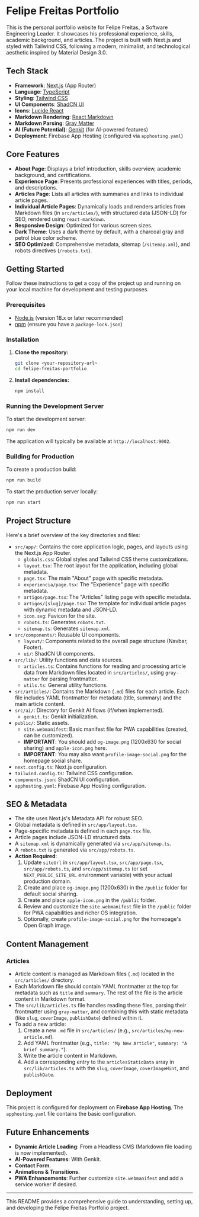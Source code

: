 
# Felipe Freitas Portfolio

This is the personal portfolio website for Felipe Freitas, a Software Engineering Leader. It showcases his professional experience, skills, academic background, and articles. The project is built with Next.js and styled with Tailwind CSS, following a modern, minimalist, and technological aesthetic inspired by Material Design 3.0.

## Tech Stack

-   **Framework**: [Next.js](https://nextjs.org/) (App Router)
-   **Language**: [TypeScript](https://www.typescriptlang.org/)
-   **Styling**: [Tailwind CSS](https://tailwindcss.com/)
-   **UI Components**: [ShadCN UI](https://ui.shadcn.com/)
-   **Icons**: [Lucide React](https://lucide.dev/)
-   **Markdown Rendering**: [React Markdown](https://github.com/remarkjs/react-markdown)
-   **Markdown Parsing**: [Gray Matter](https://github.com/jonschlinkert/gray-matter)
-   **AI (Future Potential)**: [Genkit](https://firebase.google.com/docs/genkit) (for AI-powered features)
-   **Deployment**: Firebase App Hosting (configured via `apphosting.yaml`)

## Core Features

-   **About Page**: Displays a brief introduction, skills overview, academic background, and certifications.
-   **Experience Page**: Presents professional experiences with titles, periods, and descriptions.
-   **Articles Page**: Lists all articles with summaries and links to individual article pages.
-   **Individual Article Pages**: Dynamically loads and renders articles from Markdown files (in `src/articles/`), with structured data (JSON-LD) for SEO, rendered using `react-markdown`.
-   **Responsive Design**: Optimized for various screen sizes.
-   **Dark Theme**: Uses a dark theme by default, with a charcoal gray and petrol blue color scheme.
-   **SEO Optimized**: Comprehensive metadata, sitemap (`/sitemap.xml`), and robots directives (`/robots.txt`).

## Getting Started

Follow these instructions to get a copy of the project up and running on your local machine for development and testing purposes.

### Prerequisites

-   [Node.js](https://nodejs.org/) (version 18.x or later recommended)
-   [npm](https://www.npmjs.com/) (ensure you have a `package-lock.json`)

### Installation

1.  **Clone the repository:**
    ```bash
    git clone <your-repository-url>
    cd felipe-freitas-portfolio
    ```

2.  **Install dependencies:**
    ```bash
    npm install
    ```

### Running the Development Server

To start the development server:
```bash
npm run dev
```
The application will typically be available at `http://localhost:9002`.

### Building for Production

To create a production build:
```bash
npm run build
```

To start the production server locally:
```bash
npm run start
```

## Project Structure

Here's a brief overview of the key directories and files:

-   `src/app/`: Contains the core application logic, pages, and layouts using the Next.js App Router.
    -   `globals.css`: Global styles and Tailwind CSS theme customizations.
    -   `layout.tsx`: The root layout for the application, including global metadata.
    -   `page.tsx`: The main "About" page with specific metadata.
    -   `experiencia/page.tsx`: The "Experience" page with specific metadata.
    -   `artigos/page.tsx`: The "Articles" listing page with specific metadata.
    -   `artigos/[slug]/page.tsx`: The template for individual article pages with dynamic metadata and JSON-LD.
    -   `icon.svg`: Favicon for the site.
    -   `robots.ts`: Generates `robots.txt`.
    -   `sitemap.ts`: Generates `sitemap.xml`.
-   `src/components/`: Reusable UI components.
    -   `layout/`: Components related to the overall page structure (Navbar, Footer).
    -   `ui/`: ShadCN UI components.
-   `src/lib/`: Utility functions and data sources.
    -   `articles.ts`: Contains functions for reading and processing article data from Markdown files located in `src/articles/`, using `gray-matter` for parsing frontmatter.
    -   `utils.ts`: General utility functions.
-   `src/articles/`: Contains the Markdown (`.md`) files for each article. Each file includes YAML frontmatter for metadata (title, summary) and the main article content.
-   `src/ai/`: Directory for Genkit AI flows (if/when implemented).
    -   `genkit.ts`: Genkit initialization.
-   `public/`: Static assets.
    -   `site.webmanifest`: Basic manifest file for PWA capabilities (created, can be customized).
    -   **IMPORTANT**: You should add `og-image.png` (1200x630 for social sharing) and `apple-icon.png` here.
    -   **IMPORTANT**: You may also want `profile-image-social.png` for the homepage social share.
-   `next.config.ts`: Next.js configuration.
-   `tailwind.config.ts`: Tailwind CSS configuration.
-   `components.json`: ShadCN UI configuration.
-   `apphosting.yaml`: Firebase App Hosting configuration.

## SEO & Metadata

-   The site uses Next.js's Metadata API for robust SEO.
-   Global metadata is defined in `src/app/layout.tsx`.
-   Page-specific metadata is defined in each `page.tsx` file.
-   Article pages include JSON-LD structured data.
-   A `sitemap.xml` is dynamically generated via `src/app/sitemap.ts`.
-   A `robots.txt` is generated via `src/app/robots.ts`.
-   **Action Required**:
    1.  Update `siteUrl` in `src/app/layout.tsx`, `src/app/page.tsx`, `src/app/robots.ts`, and `src/app/sitemap.ts` (or set `NEXT_PUBLIC_SITE_URL` environment variable) with your actual production domain.
    2.  Create and place `og-image.png` (1200x630) in the `/public` folder for default social sharing.
    3.  Create and place `apple-icon.png` in the `/public` folder.
    4.  Review and customize the `site.webmanifest` file in the `/public` folder for PWA capabilities and richer OS integration.
    5.  Optionally, create `profile-image-social.png` for the homepage's Open Graph image.

## Content Management

### Articles

-   Article content is managed as Markdown files (`.md`) located in the `src/articles/` directory.
-   Each Markdown file should contain YAML frontmatter at the top for metadata such as `title` and `summary`. The rest of the file is the article content in Markdown format.
-   The `src/lib/articles.ts` file handles reading these files, parsing their frontmatter using `gray-matter`, and combining this with static metadata (like `slug`, `coverImage`, `publishDate`) defined within it.
-   To add a new article:
    1.  Create a new `.md` file in `src/articles/` (e.g., `src/articles/my-new-article.md`).
    2.  Add YAML frontmatter (e.g., `title: "My New Article"`, `summary: "A brief summary."`).
    3.  Write the article content in Markdown.
    4.  Add a corresponding entry to the `articlesStaticData` array in `src/lib/articles.ts` with the `slug`, `coverImage`, `coverImageHint`, and `publishDate`.

## Deployment

This project is configured for deployment on **Firebase App Hosting**. The `apphosting.yaml` file contains the basic configuration.

## Future Enhancements

-   **Dynamic Article Loading**: From a Headless CMS (Markdown file loading is now implemented).
-   **AI-Powered Features**: With Genkit.
-   **Contact Form**.
-   **Animations & Transitions**.
-   **PWA Enhancements**: Further customize `site.webmanifest` and add a service worker if desired.

---

This README provides a comprehensive guide to understanding, setting up, and developing the Felipe Freitas Portfolio project.
